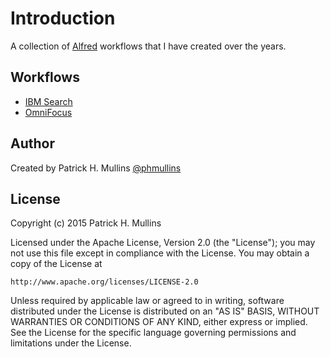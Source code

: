 # Introduction

A collection of [Alfred](http://www.alfredapp.com/) workflows that I have created over the years.

## Workflows

- [IBM Search](https://github.com/phmullins/alfred-workflows/tree/master/net.pmullins.ibmsearch)
- [OmniFocus](https://github.com/phmullins/alfred-workflows/tree/master/net.pmullins.omnifocus)

## Author
Created by Patrick H. Mullins [@phmullins ](https://twitter.com/phmullins)

## License

Copyright (c) 2015 Patrick H. Mullins

Licensed under the Apache License, Version 2.0 (the "License");
you may not use this file except in compliance with the License.
You may obtain a copy of the License at

    http://www.apache.org/licenses/LICENSE-2.0

Unless required by applicable law or agreed to in writing, software
distributed under the License is distributed on an "AS IS" BASIS,
WITHOUT WARRANTIES OR CONDITIONS OF ANY KIND, either express or implied.
See the License for the specific language governing permissions and
limitations under the License.

